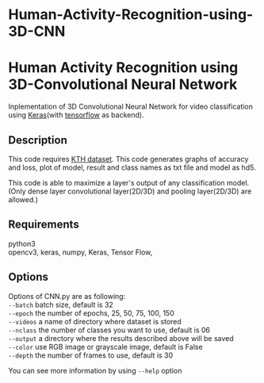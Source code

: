 # Human-Activity-Recognition-using-3D-CNN
# Human Activity Recognition using 3D-Convolutional Neural Network 
 Inplementation of 3D Convolutional Neural Network for video classification using [Keras](https://keras.io/)(with [tensorflow](https://www.tensorflow.org/) as backend).

## Description
This code requires [KTH dataset](http://www.nada.kth.se/cvap/actions/).
This code generates graphs of accuracy and loss, plot of model, result and class names as txt file and model as hd5.

This code is able to maximize a layer's output of any classification model.
(Only dense layer convolutional layer(2D/3D) and pooling layer(2D/3D) are allowed.)

## Requirements
python3  
opencv3, keras, numpy, Keras, Tensor Flow,   

## Options
Options of CNN.py are as following:  
`--batch`   batch size, default is 32  
`--epoch`   the number of epochs, 25, 50, 75, 100, 150  
`--videos`  a name of directory where dataset is stored   
`--nclass`  the number of classes you want to use, default is 06  
`--output`  a directory where the results described above will be saved  
`--color`   use RGB image or grayscale image, default is False  
`--depth`   the number of frames to use, default is 30  


You can see more information by using `--help` option

